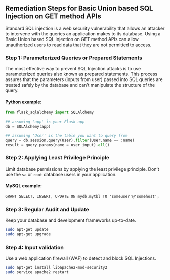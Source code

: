 

## Remediation Steps for Basic Union based SQL Injection on GET method APIs

Standard SQL injection is a web security vulnerability that allows an attacker to intervene with the queries an application makes to its database. Using a Basic Union based SQL Injection on GET method APIs can allow unauthorized users to read data that they are not permitted to access. 

### Step 1: Parameterized Queries or Prepared Statements
The most effective way to prevent SQL Injection attacks is to use parameterized queries also known as prepared statements. This process assures that the parameters (inputs from user) passed into SQL queries are treated safely by the database and can’t manipulate the structure of the query.

#### Python example:

```python
from flask_sqlalchemy import SQLAlchemy

## assuming 'app' is your Flask app
db = SQLAlchemy(app)

## assuming 'User' is the table you want to query from
query = db.session.query(User).filter(User.name == :name)
result = query.params(name = user_input).all()
```

### Step 2: Applying Least Privilege Principle
Limit database permissions by applying the least privilege principle. Don’t use the `sa` or `root` database users in your application.

#### MySQL example:

```mysql
GRANT SELECT, INSERT, UPDATE ON mydb.mytbl TO 'someuser'@'somehost';
```

### Step 3: Regular Audit and Update
Keep your database and development frameworks up-to-date.

```bash
sudo apt-get update
sudo apt-get upgrade
```

### Step 4: Input validation
Use a web application firewall (WAF) to detect and block SQL Injections.

```bash
sudo apt-get install libapache2-mod-security2
sudo service apache2 restart
```
